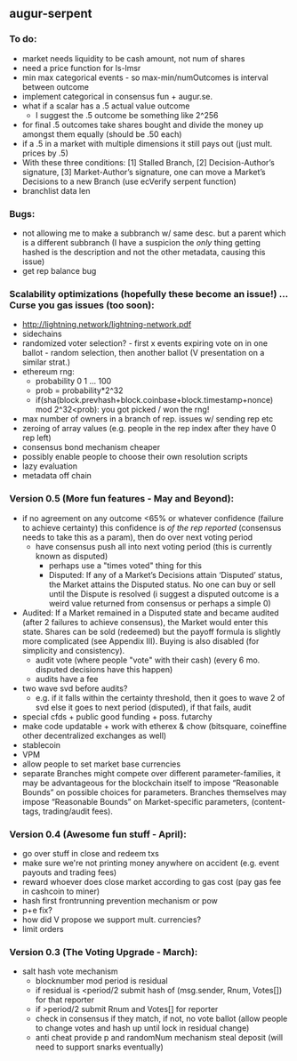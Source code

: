 augur-serpent
-------------

### To do:
- market needs liquidity to be cash amount, not num of shares
- need a price function for ls-lmsr
- min max categorical events - so max-min/numOutcomes is interval between outcome
- implement categorical in consensus fun + augur.se.
- what if a scalar has a .5 actual value outcome
  - I suggest the .5 outcome be something like 2^256
- for final .5 outcomes take shares bought and divide the money up amongst them equally (should be .50 each)
- if a .5 in a market with multiple dimensions it still pays out (just mult. prices by .5)
- With these three conditions: [1] Stalled Branch, [2] Decision-Author’s signature, [3] Market-Author’s signature, one can move a Market’s Decisions to a new Branch (use ecVerify serpent function)
- branchlist data len

### Bugs:
- not allowing me to make a subbranch w/ same desc. but a parent which is a different subbranch (I have a suspicion the *only* thing getting hashed is the description and not the other metadata, causing this issue)
- get rep balance bug

### Scalability optimizations (hopefully these become an issue!) ... Curse you gas issues (too soon):
- http://lightning.network/lightning-network.pdf
- sidechains
- randomized voter selection? - first x events expiring vote on in one ballot - random selection, then another ballot (V presentation on a similar strat.)
- ethereum rng:
  - probability 0 1 ... 100
  - prob = probability*2^32
  - if(sha(block.prevhash+block.coinbase+block.timestamp+nonce) mod 2^32<prob):
	   	you got picked / won the rng!
- max number of owners in a branch of rep. issues w/ sending rep etc
- zeroing of array values (e.g. people in the rep index after they have 0 rep left)
- consensus bond mechanism cheaper
- possibly enable people to choose their own resolution scripts
- lazy evaluation
- metadata off chain

### Version 0.5 (More fun features - May and Beyond):
- if no agreement on any outcome <65% or whatever confidence (failure to achieve certainty) this confidence is *of the rep reported* (consensus needs to take this as a param), then do over next voting period
  - have consensus push all into next voting period (this is currently known as disputed)
    - perhaps use a "times voted" thing for this
    - Disputed: If any of a Market’s Decisions attain ‘Disputed’ status, the Market attains the Disputed status. No one can buy or sell until the Dispute is resolved (i suggest a disputed outcome is a weird value returned from consensus or perhaps a simple 0) 
- Audited: If a Market remained in a Disputed state and became audited (after 2 failures to achieve consensus), the Market would enter this state. Shares can be sold (redeemed) but the payoff formula is slightly more complicated (see Appendix III). Buying is also disabled (for simplicity and consistency).
  - audit vote (where people "vote" with their cash) (every 6 mo. disputed decisions have this happen)
  - audits have a fee
- two wave svd before audits?
  - e.g. if it falls within the certainty threshold, then it goes to wave 2 of svd else it goes to next period (disputed), if that fails, audit
- special cfds + public good funding + poss. futarchy
- make code updatable + work with etherex & chow (bitsquare, coineffine other decentralized exchanges as well)
- stablecoin
- VPM
- allow people to set market base currencies
- separate Branches might compete over different parameter-families, it may be advantageous for the blockchain itself to impose “Reasonable Bounds” on possible choices for parameters. Branches themselves may impose “Reasonable Bounds” on Market-specific parameters, (content-tags, trading/audit fees).

### Version 0.4 (Awesome fun stuff - April):
- go over stuff in close and redeem txs
- make sure we're not printing money anywhere on accident (e.g. event payouts and trading fees)
- reward whoever does close market according to gas cost (pay gas fee in cashcoin to miner)
- hash first frontrunning prevention mechanism or pow
- p+e fix?
- how did V propose we support mult. currencies?
- limit orders
	
### Version 0.3 (The Voting Upgrade - March):
- salt hash vote mechanism
  - blocknumber mod period is residual
  - if residual is <period/2 submit hash of (msg.sender, Rnum, Votes[]) for that reporter
  - if >period/2 submit Rnum and Votes[] for reporter
  - check in consensus if they match, if not, no vote ballot (allow people to change votes and hash up until lock in residual change)
  - anti cheat provide p and randomNum mechanism steal deposit (will need to support snarks eventually)